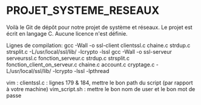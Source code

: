 # PROJET_SYSTEME_RESEAUX
Voilà le Git de dépôt pour notre projet de système et réseaux.
Le projet est écrit en langage C.
Aucune licence n'est définie.


Lignes de compilation:
gcc -Wall -o ssl-client clientssl.c chaine.c strdup.c strsplit.c -L/usr/local/ssl/lib/ -lcrypto -lssl
gcc -Wall -o ssl-serveur serveurssl.c fonction_serveur.c strdup.c strsplit.c fonction_client_on_serveur.c chaine.c account.c cryptage.c -L/usr/local/ssl/lib/ -lcrypto -lssl -lpthread

vim : 
clientssl.c : lignes 179 & 184, mettre le bon path du script (par rapport à votre machine)
vim_script.sh : mettre le bon nom de user et le bon mot de passe

